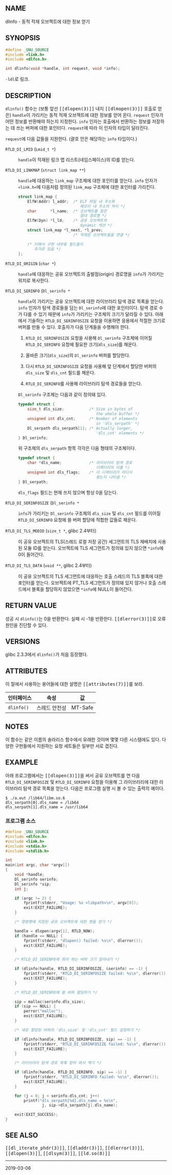 ## NAME

dlinfo - 동적 적재 오브젝트에 대한 정보 얻기

## SYNOPSIS

```c
#define _GNU_SOURCE
#include <link.h>
#include <dlfcn.h>

int dlinfo(void *handle, int request, void *info);
```

`-ldl`로 링크.

## DESCRIPTION

`dlinfo()` 함수는 (보통 앞선 <tt>[[dlopen(3)]]</tt> 내지 <tt>[[dlmopen(3)]]</tt> 호출로 얻은) `handle`이 가리키는 동적 적재 오브젝트에 대한 정보를 얻어 온다. `request` 인자가 어떤 정보를 반환해야 하는지 지정한다. `info` 인자는 호출에서 반환하는 정보를 저장하는 데 쓰는 버퍼에 대한 포인터다. `request`에 따라 이 인자의 타입이 달라진다.

`request`에 다음 값들을 지원한다. (괄호 안은 해당하는 `info` 타입이다.)

<dl>
<dt><code>RTLD_DI_LMID</code> (<code>Lmid_t *</code>)</dt>
<dd>

<code>handle</code>이 적재된 링크 맵 리스트(네임스페이스)의 ID를 얻는다.
</dd>

<dt><code>RTLD_DI_LINKMAP</code> (<code>struct link_map **</code>)</dt>
<dd>

<code>handle</code>에 대응하는 <code>link_map</code> 구조체에 대한 포인터를 얻는다. <code>info</code> 인자가 <code>&lt;link.h&lt;</code>에 다음처럼 정의된 <code>link_map</code> 구조체에 대한 포인터를 가리킨다.

```c
struct link_map {
    ElfW(Addr) l_addr;  /* ELF 파일 내 주소와
                           메모리 내 주소의 차이 */
    char      *l_name;  /* 오브젝트를 찾은
                           절대 경로명 */
    ElfW(Dyn) *l_ld;    /* 공유 오브젝트의
                           dynamic 섹션 */
    struct link_map *l_next, *l_prev;
                        /* 적재된 오브젝트들을 연결 */

    /* 더해서 구현 내부용 필드들이
       추가로 있음 */
};
```
</dd>

<dt><code>RTLD_DI_ORIGIN</code> (<code>char *</code>)</dt>
<dd>

<code>handle</code>에 대응하는 공유 오브젝트의 출발점(origin) 경로명을 <code>info</code>가 가리키는 위치로 복사한다.
</dd>

<dt><code>RTLD_DI_SERINFO</code> (<code>Dl_serinfo *</code></dt>
<dd>

<code>handle</code>이 가리키는 공유 오브젝트에 대한 라이브러리 탐색 경로 목록을 얻는다. <code>info</code> 인자가 탐색 경로들을 담는 <code>Dl_serinfo</code>에 대한 포인터이다. 탐색 경로 수가 다를 수 있기 때문에 <code>info</code>가 가리키는 구조체의 크기가 달라질 수 있다. 아래에서 기술하는 <code>RTLD_DI_SERINFOSIZE</code> 요청을 이용하면 응용에서 적절한 크기로 버퍼를 만들 수 있다. 호출자가 다음 단계들을 수행해야 한다.

1. `RTLD_DI_SERINFOSIZE` 요청을 사용해 `Dl_serinfo` 구조체에 이어질 `RTLD_DI_SERINFO` 요청에 필요한 크기(`dls_size`)를 채운다.

2. 올바른 크기(`dls_size`)의 `Dl_serinfo` 버퍼를 할당한다.

3. 다시 `RTLD_DI_SERINFOSIZE` 요청을 사용해 앞 단계에서 할당한 버퍼의 `dls_size` 및 `dls_cnt` 필드를 채운다.

4. `RTLD_DI_SERINFO`를 사용해 라이브러리 탐색 경로들을 얻는다.

<code>Dl_serinfo</code> 구조체는 다음과 같이 정의돼 있다.

```c
typedef struct {
    size_t dls_size;           /* Size in bytes of
                                  the whole buffer */
    unsigned int dls_cnt;      /* Number of elements
                                  in 'dls_serpath' */
    Dl_serpath dls_serpath[1]; /* Actually longer,
                                  'dls_cnt' elements */
} Dl_serinfo;
```

위 구조체의 <code>dls_serpath</code> 항목 각각은 다음 형태의 구조체이다.

```c
typedef struct {
    char *dls_name;            /* 라이브러리 탐색 경로
                                  디렉터리의 이름 */
    unsigned int dls_flags;    /* 이 디렉터리가 어디서
                                  왔는지 나타냄 */
} Dl_serpath;
```

<code>dls_flags</code> 필드는 현재 쓰지 않으며 항상 0을 담는다.
</dd>

<dt><code>RTLD_DI_SERINFOSIZE</code> (<code>Dl_serinfo *</code></dt>
<dd>

<code>info</code>가 가리키는 <code>Dl_serinfo</code> 구조체의 <code>dls_size</code> 및 <code>dls_cnt</code> 필드를 이어질 <code>RTLD_DI_SERINFO</code> 요청에 쓸 버퍼 할당에 적합한 값들로 채운다.
</dd>

<dt><code>RTLD_DI_TLS_MODID</code> (<code>size_t *</code>, glibc 2.4부터)</dt>
<dd>

이 공유 오브젝트의 TLS(스레드 로컬 저장 공간) 세그먼트의 TLS 재배치에 사용된 모듈 ID를 얻는다. 오브젝트에 TLS 세그먼트가 정의돼 있지 않으면 <code>*info</code>에 0이 들어간다.
</dd>

<dt><code>RTLD_DI_TLS_DATA</code> (<code>void **</code>, glibc 2.4부터)</dt>
<dd>

이 공유 오브젝트의 TLS 세그먼트에 대응하는 호출 스레드의 TLS 블록에 대한 포인터를 얻는다. 오브젝트에 PT_TLS 세그먼트가 정의돼 있지 않거나 호출 스레드에서 블록을 할당하지 않았으면 <code>*info</code>에 NULL이 들어간다.
</dd>
</dl>

## RETURN VALUE

성공 시 `dlinfo()`는 0을 반환한다. 실패 시 -1을 반환한다. <tt>[[dlerror(3)]]</tt>로 오류 원인을 진단할 수 있다.

## VERSIONS

glibc 2.3.3에서 `dlinfo()`가 처음 등장했다.

## ATTRIBUTES

이 절에서 사용하는 용어들에 대한 설명은 <tt>[[attributes(7)]]</tt>를 보라.

| 인터페이스 | 속성 | 값 |
| --- | --- | --- |
| `dlinfo()` | 스레드 안전성 | MT-Safe |

## NOTES

이 함수는 같은 이름의 솔라리스 함수에서 유래한 것이며 몇몇 다른 시스템에도 있다. 다양한 구현들에서 지원하는 요청 세트들은 일부만 서로 겹친다.

## EXAMPLE

아래 프로그램에서는 <tt>[[dlopen(3)]]</tt>을 써서 공유 오브젝트를 연 다음 `RTLD_DI_SERINFOSIZE` 및 `RTLD_DI_SERINFO` 요청을 이용해 그 라이브러리에 대한 라이브러리 탐색 경로 목록을 얻는다. 다음은 프로그램 실행 시 볼 수 있는 출력의 예이다.

```
$ ./a.out /lib64/libm.so.6
dls_serpath[0].dls_name = /lib64
dls_serpath[1].dls_name = /usr/lib64
```

### 프로그램 소스

```c
#define _GNU_SOURCE
#include <dlfcn.h>
#include <link.h>
#include <stdio.h>
#include <stdlib.h>

int
main(int argc, char *argv[])
{
    void *handle;
    Dl_serinfo serinfo;
    Dl_serinfo *sip;
    int j;

    if (argc != 2) {
        fprintf(stderr, "Usage: %s <libpath>\n", argv[0]);
        exit(EXIT_FAILURE);
    }

    /* 명령행에 지정된 공유 오브젝트에 대한 핸들 얻기 */

    handle = dlopen(argv[1], RTLD_NOW);
    if (handle == NULL) {
        fprintf(stderr, "dlopen() failed: %s\n", dlerror());
        exit(EXIT_FAILURE);
    }

    /* RTLD_DI_SERINFO에 줘야 하는 버퍼 크기 알아내기 */

    if (dlinfo(handle, RTLD_DI_SERINFOSIZE, &serinfo) == -1) {
        fprintf(stderr, "RTLD_DI_SERINFOSIZE failed: %s\n", dlerror());
        exit(EXIT_FAILURE);
    }

    /* RTLD_DI_SERINFO에 쓸 버퍼 할당하기 */

    sip = malloc(serinfo.dls_size);
    if (sip == NULL) {
        perror("malloc");
        exit(EXIT_FAILURE);
    }

    /* 새로 할당된 버퍼의 'dls_size' 및 'dls_cnt' 필드 설정하기 */

    if (dlinfo(handle, RTLD_DI_SERINFOSIZE, sip) == -1) {
        fprintf(stderr, "RTLD_DI_SERINFOSIZE failed: %s\n", dlerror());
        exit(EXIT_FAILURE);
    }

    /* 라이브러리 탐색 경로 목록 얻어 와서 찍기 */

    if (dlinfo(handle, RTLD_DI_SERINFO, sip) == -1) {
        fprintf(stderr, "RTLD_DI_SERINFO failed: %s\n", dlerror());
        exit(EXIT_FAILURE);
    }

    for (j = 0; j < serinfo.dls_cnt; j++)
        printf("dls_serpath[%d].dls_name = %s\n",
                j, sip->dls_serpath[j].dls_name);

    exit(EXIT_SUCCESS);
}
```

## SEE ALSO

<tt>[[dl_iterate_phdr(3)]]</tt>, <tt>[[dladdr(3)]]</tt>, <tt>[[dlerror(3)]]</tt>, <tt>[[dlopen(3)]]</tt>, <tt>[[dlsym(3)]]</tt>, <tt>[[ld.so(8)]]</tt>

----

2019-03-06

